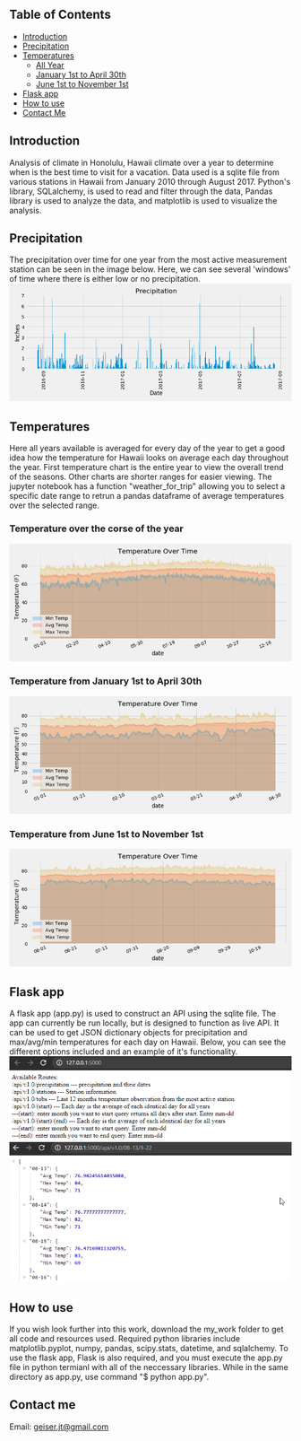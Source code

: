 ## <span href='http://ecotrust-canada.github.io/markdown-toc/'>Table of Contents</span>
- [Introduction](#introduction)
- [Precipitation](#precipitation)
- [Temperatures](#temperatures)
  * [All Year](#temperature-over-the-corse-of-the-year)
  * [January 1st to April 30th](#temperature-from-january-1st-to-april-30th)
  * [June 1st to November 1st](#temperature-from-june-1st-to-november-1st)
- [Flask app](#flask-app)
- [How to use](#how-to-use)
- [Contact Me](#contact-me)


## Introduction
Analysis of climate in Honolulu, Hawaii climate over a year to determine when is the best time to visit for a vacation. Data used is a sqlite file from various stations in Hawaii from January 2010 through August 2017. Python's library, SQLalchemy, is used to read and filter through the data, Pandas library is used to analyze the data, and matplotlib is used to visualize the analysis.

## Precipitation
The precipitation over time for one year from the most active measurement station can be seen in the image below. Here, we can see several 'windows' of time where there is either low or no precipitation.
![](my_work/images/precipitation.png)

## Temperatures
Here all years available is averaged for every day of the year to get a good idea how the temperature for Hawaii looks on average each day throughout the year. First temperature chart is the entire year to view the overall trend of the seasons. Other charts are shorter ranges for easier viewing.  The jupyter notebook has a function "weather_for_trip" allowing you to select a specific date range to retrun a pandas dataframe of average temperatures over the selected range.
### Temperature over the corse of the year
![](my_work/images/allTemps.png)
### Temperature from January 1st to April 30th
![](my_work/images/allCoolTemps.png)
### Temperature from June 1st to November 1st
![](my_work/images/allWarmTemps.png)

## Flask app
A flask app (app.py) is used to construct an API using the sqlite file. The app can currently be run locally, but is designed to function as live API. It can be used to get JSON dictionary objects for precipitation and max/avg/min temperatures for each day on Hawaii. Below, you can see the different options included and an example of it's functionality.
![](my_work/images/flaskhome.png)
![](my_work/images/flaskrange.png)

## How to use
If you wish look further into this work, download the my_work folder to get all code and resources used. Required python libraries include matplotlib.pyplot, numpy, pandas, scipy.stats, datetime, and sqlalchemy. To use the flask app, Flask is also required, and you must execute the app.py file in python termianl with all of the neccessary libraries. While in the same directory as app.py, use command "$ python app.py".

## Contact me
Email: geiser.jt@gmail.com





